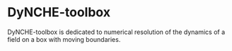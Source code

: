 # DyNCHE-toolbox
DyNCHE-toolbox is dedicated to numerical resolution of the dynamics of a field on a box with moving boundaries. 
